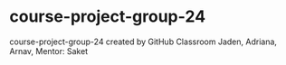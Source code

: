 # course-project-group-24
course-project-group-24 created by GitHub Classroom
Jaden, Adriana, Arnav, Mentor: Saket
